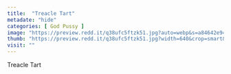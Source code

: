 ```yaml
---
title:  "Treacle Tart"
metadate: "hide"
categories: [ God Pussy ]
image: "https://preview.redd.it/q38ufc5ftzk51.jpg?auto=webp&s=a84642e9421b27866089a9b21d0ac37c1b21c543"
thumb: "https://preview.redd.it/q38ufc5ftzk51.jpg?width=640&crop=smart&auto=webp&s=cafe7afb5fd6013a038564135d028cbf6f105f2b"
visit: ""
---
```

Treacle Tart
